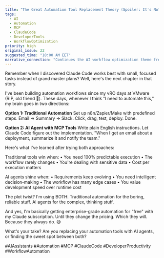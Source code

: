```yaml
---
title: "The Great Automation Tool Replacement Theory (Spoiler: It's Not That Simple)"
tags:
  - AI
  - Automation
  - MCP
  - ClaudeCode
  - DeveloperTools
  - WorkflowOptimization
priority: high
original_issue: 22
suggested_time: "10:00 AM EET"
narrative_connection: "Continues the AI workflow optimization theme from 'From Constant Disappointment to Workflow Discovery'"
---
```


Remember when I discovered Claude Code works best with small, focused tasks instead of grand master plans? Well, here's the next chapter in that story.

I've been building automation workflows since my vRO days at VMware (RIP, old friend 🫡). These days, whenever I think "I need to automate this," my brain goes in two directions:

**Option 1: Traditional Automation** 
Set up n8n/Zapier/Make with predefined steps. Email → Summary → Slack. Click, drag, test, deploy. Done.

**Option 2: AI Agent with MCP Tools**
Write plain English instructions. Let Claude Code figure out the implementation. "When I get an email about a deployment, summarize it and notify the team."

Here's what I've learned after trying both approaches:

Traditional tools win when:
• You need 100% predictable execution
• The workflow rarely changes
• You're dealing with sensitive data
• Cost per execution matters

AI agents shine when:
• Requirements keep evolving
• You need intelligent decision-making
• The workflow has many edge cases
• You value development speed over runtime cost

The plot twist? I'm using BOTH. Traditional automation for the boring, reliable stuff. AI agents for the complex, thinking stuff.

And yes, I'm basically getting enterprise-grade automation for "free" with my Claude subscription. Until they change the pricing. Which they will. Because they always do. 😅

What's your take? Are you replacing your automation tools with AI agents, or finding the sweet spot between both?

#AIAssistants #Automation #MCP #ClaudeCode #DeveloperProductivity #WorkflowAutomation